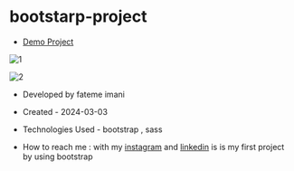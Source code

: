 # bootstarp-project

- [Demo Project](https://fatemeimani8118.github.io/my-first-project/)

![1](https://github.com/fatemeimani8118/bootstarp-project/assets/137331610/4d631fc6-6925-4366-bc0b-90586c759f39)

![2](https://github.com/fatemeimani8118/bootstarp-project/assets/137331610/be76cbb2-a84d-49f1-9737-c8c6e141ae90)


- Developed by fateme imani

- Created - 2024-03-03

- Technologies Used - bootstrap , sass

- How to reach me : with my [instagram](https://www.instagram.com/fatemeimanii-dev) and [linkedin](https://www.linkedin.com/in/fateme-imani-5370a2221/)
is is my first project by using bootstrap
